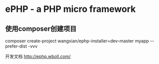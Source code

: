 # ePHP - a PHP micro framework

## 使用composer创建项目
composer create-project wangxian/ephp-installer=dev-master myapp --prefer-dist -vvv

开发文档 <http://ephp.wboll.com/>